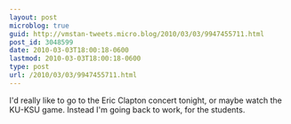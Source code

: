 ```yaml
---
layout: post
microblog: true
guid: http://vmstan-tweets.micro.blog/2010/03/03/9947455711.html
post_id: 3048599
date: 2010-03-03T18:00:18-0600
lastmod: 2010-03-03T18:00:18-0600
type: post
url: /2010/03/03/9947455711.html
---
```

I'd really like to go to the Eric Clapton concert tonight, or maybe watch the KU-KSU game. Instead I'm going back to work, for the students.
